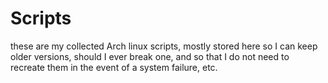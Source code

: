 # Scripts
these are my collected Arch linux scripts, mostly stored here so I can keep older versions, should I ever break one, and so that I do not need to recreate them in the event of a system failure, etc.
